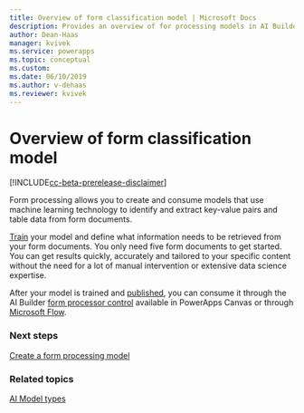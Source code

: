 ```yaml
---
title: Overview of form classification model | Microsoft Docs
description: Provides an overview of for processing models in AI Builder.
author: Dean-Haas
manager: kvivek
ms.service: powerapps
ms.topic: conceptual
ms.custom: 
ms.date: 06/10/2019
ms.author: v-dehaas
ms.reviewer: kvivek
---
```


# Overview of form classification model

[!INCLUDE[cc-beta-prerelease-disclaimer](./includes/cc-beta-prerelease-disclaimer.md)]

Form processing allows you to create and consume models that use machine learning technology to identify and extract key-value pairs and table data from form documents.

[Train](train-model-ai-builder.md) your model and define what information needs to be retrieved from your form documents. You only need five form documents to get started. You can get results quickly, accurately and tailored to your specific content without the need for a lot of manual intervention or extensive data science expertise.

After your model is trained and [published](publish-model-ai-builder.md), you can consume it through the AI Builder [form processor control](form-processor-component-in-powerapps.md) available in PowerApps Canvas or through [Microsoft Flow](form-processing-model-in-flow.md).

### Next steps
[Create a form processing model](create-form-processing-model.md)

### Related topics
[AI Model types](ai-model-types.md)

